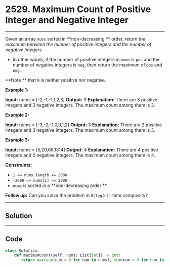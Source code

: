 # 2529. Maximum Count of Positive Integer and Negative Integer

---

Given an array `nums` sorted in **non-decreasing ** order, return _the maximum between the number of positive integers and the number of negative integers._

  * In other words, if the number of positive integers in `nums` is `pos` and the number of negative integers is `neg`, then return the maximum of `pos` and `neg`.



**Note ** that `0` is neither positive nor negative.

 

**Example 1:**


**Input:** nums = [-2,-1,-1,1,2,3]
**Output:** 3
**Explanation:** There are 3 positive integers and 3 negative integers. The maximum count among them is 3.


**Example 2:**


**Input:** nums = [-3,-2,-1,0,0,1,2]
**Output:** 3
**Explanation:** There are 2 positive integers and 3 negative integers. The maximum count among them is 3.


**Example 3:**


**Input:** nums = [5,20,66,1314]
**Output:** 4
**Explanation:** There are 4 positive integers and 0 negative integers. The maximum count among them is 4.


 

**Constraints:**

  * `1 <= nums.length <= 2000`
  * `-2000 <= nums[i] <= 2000`
  * `nums` is sorted in a **non-decreasing order **.



 

**Follow up:** Can you solve the problem in `O(log(n))` time complexity?

---

## Solution



---

## Code
```python
class Solution:
    def maximumCount(self, nums: List[int]) -> int:
       return max(sum(num > 0 for num in nums), sum(num < 0 for num in nums)) 
```